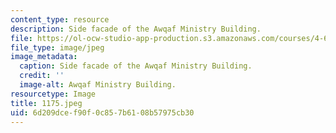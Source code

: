 ```yaml
---
content_type: resource
description: Side facade of the Awqaf Ministry Building.
file: https://ol-ocw-studio-app-production.s3.amazonaws.com/courses/4-615-the-architecture-of-cairo-spring-2002/6d209dcef90f0c857b6108b57975cb30_1175.jpeg
file_type: image/jpeg
image_metadata:
  caption: Side facade of the Awqaf Ministry Building.
  credit: ''
  image-alt: Awqaf Ministry Building.
resourcetype: Image
title: 1175.jpeg
uid: 6d209dce-f90f-0c85-7b61-08b57975cb30
---
```


